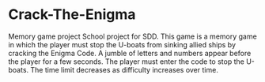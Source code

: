 # Crack-The-Enigma
Memory game project
School project for SDD. This game is a memory game in which the player must stop the U-boats from sinking allied ships by cracking the Enigma Code.
A jumble of letters and numbers appear before the player for a few seconds. The player must enter the code to stop the U-boats. The time limit decreases as difficulty increases over time.

